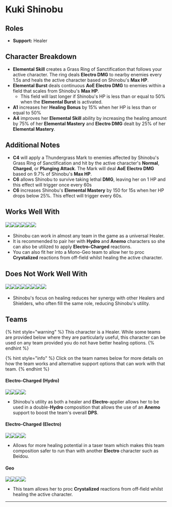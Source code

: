 # Kuki Shinobu

## Roles

* **Support:** Healer

## **Character Breakdown**

* **Elemental Skill** creates a Grass Ring of Sanctification that follows your active character. The ring deals **Electro DMG** to nearby enemies every 1.5s and heals the active character based on Shinobu's **Max HP**.
* **Elemental Burst** deals continuous **AoE Electro DMG** to enemies within a field that scales from Shinobu's **Max HP**.
  * This field will last longer if Shinobu's HP is less than or equal to 50% when the **Elemental Burst** is activated.&#x20;
* **A1** increases her **Healing Bonus** by 15% when her HP is less than or equal to 50%
* **A4** improves her **Elemental Skill** ability by increasing the healing amount by 75% of her **Elemental Mastery** and **Electro DMG** dealt by 25% of her **Elemental Mastery**.

## Additional Notes

* **C4** will apply a Thundergrass Mark to enemies affected by Shinobu's Grass Ring of Sanctification and hit by the active character's **Normal**, **Charged**, or **Plunging Attack**. The Mark will deal **AoE Electro DMG** based on 9.7% of Shinobu's **Max HP**.
* **C6** allows Shinobu to survive taking lethal **DMG**, leaving her on 1 HP and this effect will trigger once every 60s
* **C6** increases Shinobu's **Elemental Mastery** by 150 for 15s when her HP drops below 25%. This effect will trigger every 60s.&#x20;

## Works Well With

#### ![](../../.gitbook/assets/element\_anemo.webp)![](../../.gitbook/assets/element\_cryo.webp)![](../../.gitbook/assets/element\_electro.webp)![](../../.gitbook/assets/element\_geo.webp)![](../../.gitbook/assets/element\_hydro.webp)![](../../.gitbook/assets/element\_pyro.webp)

* Shinobu can work in almost any team in the game as a universal Healer.
* It is recommended to pair her with **Hydro** and **Anemo** characters so she can also be utilized to apply **Electro-Charged** reactions.&#x20;
* You can also fit her into a Mono-Geo team to allow her to proc **Crystalized** reactions from off-field whilst healing the active character.

## Does Not Work Well With

#### ![](../../.gitbook/assets/ui\_avataricon\_zhongli.png)![](../../.gitbook/assets/ui\_avataricon\_bennett.png)![](../../.gitbook/assets/ui\_avataricon\_diona.png)![](../../.gitbook/assets/ui\_avataricon\_jean.png)![](../../.gitbook/assets/ui\_avataricon\_sayu.png)![](../../.gitbook/assets/ui\_avataricon\_qiqi.png)![](../../.gitbook/assets/ui\_avataricon\_barbara.png)![](../../.gitbook/assets/UI\_AvatarIcon\_Tohma.png)

* Shinobu's focus on healing reduces her synergy with other Healers and Shielders, who often fill the same role, reducing Shinobu's utility.

## Teams

{% hint style="warning" %}
This character is a Healer. While some teams are provided below where they are particularly useful, this character can be used on any team provided you do not have better healing options.
{% endhint %}

{% hint style="info" %}
Click on the team names below for more details on how the team works and alternative support options that can work with that team.
{% endhint %}

#### Electro-Charged (Hydro)

![](../../.gitbook/assets/UI\_AvatarIcon\_Yelan.png)![](../../.gitbook/assets/UI\_AvatarIcon\_Ayato.png)![](../../.gitbook/assets/UI\_AvatarIcon\_Kuki\_Shinobu.png)![](../../.gitbook/assets/ui\_avataricon\_kazuha.png)

* Shinobu's utility as both a healer and **Electro**-applier allows her to be used in a double-**Hydro** composition that allows the use of an **Anemo** support to boost the team's overall **DPS**.

#### Electro-Charged (Electro)

![](../../.gitbook/assets/ui\_avataricon\_sucrose.png)![](../../.gitbook/assets/ui\_avataricon\_fischl.png)![](../../.gitbook/assets/UI\_AvatarIcon\_Kuki\_Shinobu.png)![](../../.gitbook/assets/ui\_avataricon\_xingqiu.png)

* Allows for more healing potential in a taser team which makes this team composition safer to run than with another **Electro** character such as Beidou.

#### Geo

![](../../.gitbook/assets/UI\_AvatarIcon\_Itto.png)![](../../.gitbook/assets/ui\_avataricon\_albedo.png)![](../../.gitbook/assets/UI\_AvatarIcon\_Gorou.png)![](../../.gitbook/assets/UI\_AvatarIcon\_Kuki\_Shinobu.png)

* This team allows her to proc **Crystalized** reactions from off-field whilst healing the active character.



****
